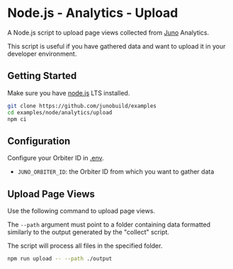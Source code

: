 # Node.js - Analytics - Upload

A Node.js script to upload page views collected from [Juno](https://juno.build) Analytics.

This script is useful if you have gathered data and want to upload it in your developer environment.

## Getting Started

Make sure you have [node.js](https://nodejs.org) LTS installed.

```bash
git clone https://github.com/junobuild/examples
cd examples/node/analytics/upload
npm ci
```

## Configuration

Configure your Orbiter ID in [.env](.env).

- `JUNO_ORBITER_ID`: the Orbiter ID from which you want to gather data

## Upload Page Views

Use the following command to upload page views.

The `--path` argument must point to a folder containing data formatted similarly to the output generated by the "collect" script.

The script will process all files in the specified folder.

```bash
npm run upload -- --path ./output
```
